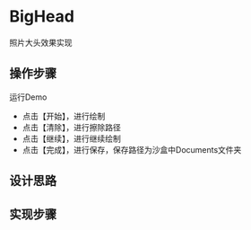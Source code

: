 # BigHead
照片大头效果实现

## 操作步骤

运行Demo

- 点击【开始】，进行绘制
- 点击【清除】，进行擦除路径
- 点击【继续】，进行继续绘制
- 点击【完成】，进行保存，保存路径为沙盒中Documents文件夹

## 设计思路

## 实现步骤